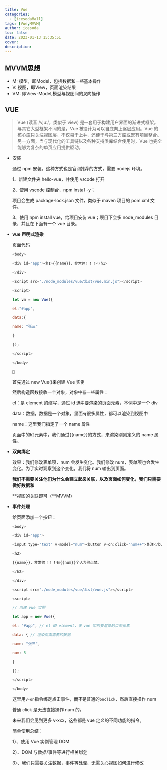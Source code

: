 ```yaml
---
title: Vue
categories:
  - [icesodaMall]
tags: [Vue,MVVM]
author: icesoda
toc: false
date: 2023-01-13 15:35:51
cover:
description:
---
```


## MVVM思想

- M: 模型，即Model，包括数据和一些基本操作
- V:  视图，即View，页面渲染结果
- VM: 即View-Model,模型与视图间的双向操作

## VUE

> Vue (读音 /vjuː/，类似于 view) 是一套用于构建用户界面的渐进式框架。与其它大型框架不同的是，Vue 被设计为可以自底向上逐层应用。Vue 的核心库只关注视图层，不仅易于上手，还便于与第三方库或既有项目整合。另一方面，当与现代化的工具链以及各种支持类库结合使用时，Vue 也完全能够为复杂的单页应用提供驱动。

- 安装

  通过 npm 安装。这种方式也是官网推荐的方式，需要 nodejs 环境。

  1、新建文件夹 hello-vue，并使用 vscode 打开

  2、使用 vscode 控制台，npm install -y；

  项目会生成 package-lock.json 文件，类似于 maven 项目的 pom.xml 文件。

  3、使用 npm install vue，给项目安装 vue；项目下会多 node_modules 目录，并且在下面有一个 vue 目录。

- **vue** **声明式渲染**

  页面代码

  ```javascript
  <body>
  
  <div id="app"><h1>{{name}}，非常帅！！！</h1>
  
  </div>
  
  <script src="./node_modules/vue/dist/vue.min.js"></script>
  
  <script>
  
  let vm = new Vue({
  
  el:"#app",
  
  data:{
  
  name: "张三"
  
  }
  
  });
  
  </script>
  
  </body>
  
   
  ```

  首先通过 new Vue()来创建 Vue 实例

  然后构造函数接收一个对象，对象中有一些属性：

  el：是 element 的缩写，通过 id 选中要渲染的页面元素，本例中是一个 div

  data：数据，数据是一个对象，里面有很多属性，都可以渲染到视图中

  name：这里我们指定了一个 name 属性

  页面中的`h2`元素中，我们通过{{name}}的方式，来渲染刚刚定义的 name 属性。

- **双向绑定**

  效果：我们修改表单项，num 会发生变化。我们修改 num，表单项也会发生变化。为了实时观察到这个变化，我们将 num 输出到页面。

  **我们不需要关注他们为什么会建立起来关联，以及页面如何变化，我们只需要做好数据和**

  **视图的关联即可（**MVVM）

- **事件处理**

  给页面添加一个按钮：

  ```javascript
  <body>
  
  <div id="app">
  
  <input type="text" v-model="num"><button v-on:click="num++">关注</button>
  
  <h2>
  
  {{name}}，非常帅！！！有{{num}}个人为他点赞。
  
  </h2>
  
  </div>
  
  <script src="./node_modules/vue/dist/vue.js"></script>
  
  <script>
  
  // 创建 vue 实例
  
  let app = new Vue({
  
  el: "#app", // el 即 element，该 vue 实例要渲染的页面元素
  
  data: { // 渲染页面需要的数据
  
  name: "张三",
  
  num: 5
  
  }
  
  });
  
  </script>
  
  </body>
  ```

  这里用`v-on`指令绑定点击事件，而不是普通的`onclick`，然后直接操作 num

  普通 click 是无法直接操作 num 的。

  未来我们会见到更多 v-xxx，这些都是 vue 定义的不同功能的指令。

  简单使用总结：

  1）、使用 Vue 实例管理 DOM

  2）、DOM 与数据/事件等进行相关绑定

  3）、我们只需要关注数据，事件等处理，无需关心视图如何进行修改